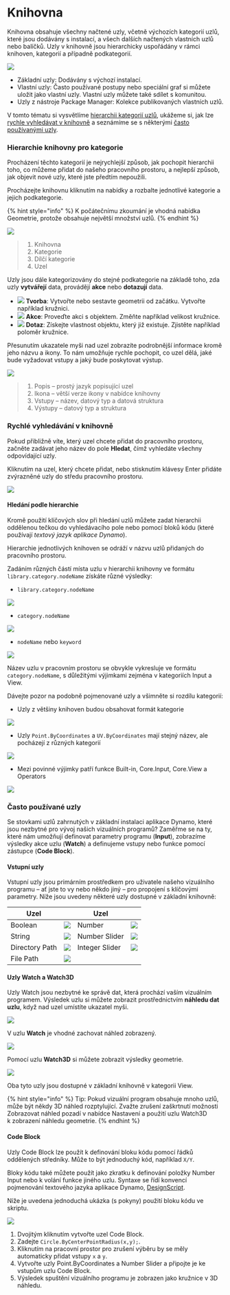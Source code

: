 # Knihovna

Knihovna obsahuje všechny načtené uzly, včetně výchozích kategorií uzlů, které jsou dodávány s instalací, a všech dalších načtených vlastních uzlů nebo balíčků. Uzly v knihovně jsou hierarchicky uspořádány v rámci knihoven, kategorií a případně podkategorií.

![](<images/3-2/library - library UI.jpg>)

* Základní uzly: Dodávány s výchozí instalací.
* Vlastní uzly: Často používané postupy nebo speciální graf si můžete uložit jako vlastní uzly. Vlastní uzly můžete také sdílet s komunitou.
* Uzly z nástroje Package Manager: Kolekce publikovaných vlastních uzlů.

V tomto tématu si vysvětlíme [hierarchii kategorií uzlů](3-3\_dynamo\_libraries.md#library-hierarchy-for-categories), ukážeme si, jak lze [rychle vyhledávat v knihovně](3-3\_dynamo\_libraries.md#quick-search-in-library) a seznámíme se s některými [často používanými uzly](3-3\_dynamo\_libraries.md#frequently-used-nodes).

### Hierarchie knihovny pro kategorie

Procházení těchto kategorií je nejrychlejší způsob, jak pochopit hierarchii toho, co můžeme přidat do našeho pracovního prostoru, a nejlepší způsob, jak objevit nové uzly, které jste předtím nepoužili.

Procházejte knihovnu kliknutím na nabídky a rozbalte jednotlivé kategorie a jejich podkategorie.

{% hint style="info" %}
K počátečnímu zkoumání je vhodná nabídka Geometrie, protože obsahuje největší množství uzlů.
{% endhint %}

![](<images/3-2/library  - modified and resize library categories.jpg>)

> 1. Knihovna
> 2. Kategorie
> 3. Dílčí kategorie
> 4. Uzel

Uzly jsou dále kategorizovány do stejné podkategorie na základě toho, zda uzly **vytvářejí** data, provádějí **akce** nebo **dotazují** data.

* ![](<images/3-2/user interface - create.jpg>) **Tvorba**: Vytvořte nebo sestavte geometrii od začátku. Vytvořte například kružnici.
* ![](<images/3-2/user interface - action.jpg>) **Akce**: Proveďte akci s objektem. Změňte například velikost kružnice.
* ![](<images/3-2/user interface - query.jpg>) **Dotaz**: Získejte vlastnost objektu, který již existuje. Zjistěte například poloměr kružnice.

Přesunutím ukazatele myši nad uzel zobrazíte podrobnější informace kromě jeho názvu a ikony. To nám umožňuje rychle pochopit, co uzel dělá, jaké bude vyžadovat vstupy a jaký bude poskytovat výstup.

![](<images/3-2/user interface - node description.jpg>)

> 1. Popis – prostý jazyk popisující uzel
> 2. Ikona – větší verze ikony v nabídce knihovny
> 3. Vstupy – název, datový typ a datová struktura
> 4. Výstupy – datový typ a struktura

### Rychlé vyhledávání v knihovně

Pokud přibližně víte, který uzel chcete přidat do pracovního prostoru, začněte zadávat jeho název do pole **Hledat**, čímž vyhledáte všechny odpovídající uzly.

Kliknutím na uzel, který chcete přidat, nebo stisknutím klávesy Enter přidáte zvýrazněné uzly do středu pracovního prostoru.

![](<images/3-2/user interface - search.jpg>)

#### Hledání podle hierarchie

Kromě použití klíčových slov při hledání uzlů můžete zadat hierarchii oddělenou tečkou do vyhledávacího pole nebo pomocí bloků kódu (které používají _textový jazyk aplikace Dynamo_).

Hierarchie jednotlivých knihoven se odráží v názvu uzlů přidaných do pracovního prostoru.

Zadáním různých částí místa uzlu v hierarchii knihovny ve formátu `library.category.nodeName` získáte různé výsledky:

* `library.category.nodeName`

![](<images/3-2/library - search by hierarchy geometry point by coordinates (1).jpg>)

* `category.nodeName`

![](<images/3-2/library - search by hierarchy 2 point by coordinates.jpg>)

* `nodeName` nebo `keyword`

![](<images/3-2/library - search by hierarchy 3 by coordinates.jpg>)

Název uzlu v pracovním prostoru se obvykle vykresluje ve formátu `category.nodeName`, s důležitými výjimkami zejména v kategoriích Input a View.

Dávejte pozor na podobně pojmenované uzly a všimněte si rozdílu kategorií:

* Uzly z většiny knihoven budou obsahovat formát kategorie

![](<images/3-2/library - node category differences 1.jpg>)

* Uzly `Point.ByCoordinates` a `UV.ByCoordinates` mají stejný název, ale pocházejí z různých kategorií

![](<images/3-2/library - node category differences 2.jpg>)

* Mezi povinné výjimky patří funkce Built-in, Core.Input, Core.View a Operators

![](<images/3-2/library - node category differences 3.jpg>)

### Často používané uzly

Se stovkami uzlů zahrnutých v základní instalaci aplikace Dynamo, které jsou nezbytné pro vývoj našich vizuálních programů? Zaměřme se na ty, které nám umožňují definovat parametry programu (**Input**), zobrazíme výsledky akce uzlu (**Watch**) a definujeme vstupy nebo funkce pomocí zástupce (**Code Block**).

#### Vstupní uzly

Vstupní uzly jsou primárním prostředkem pro uživatele našeho vizuálního programu – ať jste to vy nebo někdo jiný – pro propojení s klíčovými parametry. Níže jsou uvedeny některé uzly dostupné v základní knihovně:

| Uzel |                                                | Uzel |                                                |
| -------------- | ---------------------------------------------- | -------------- | ---------------------------------------------- |
| Boolean | ![](<images/3-2/library - boolean.jpg>) | Number | ![](<images/3-2/library - number.jpg>) |
| String | ![](<images/3-2/library - string.jpg>) | Number Slider | ![](<images/3-2/library - number slider.jpg>) |
| Directory Path | ![](<images/3-2/library - directory path.jpg>) | Integer Slider | ![](<images/3-2/library - integer slider.jpg>) |
| File Path | ![](<images/3-2/library - file path.jpg>) |                |                                                |

#### Uzly Watch a Watch3D

Uzly Watch jsou nezbytné ke správě dat, která prochází vaším vizuálním programem. Výsledek uzlu si můžete zobrazit prostřednictvím **náhledu dat uzlu**, když nad uzel umístíte ukazatel myši.

![](<images/3-2/library - node preview.jpg>)

V uzlu **Watch** je vhodné zachovat náhled zobrazený.

![](<images/3-2/library - watch node.jpg>)

Pomocí uzlu **Watch3D** si můžete zobrazit výsledky geometrie.

![](<images/3-2/library - watch3d node.gif>)

Oba tyto uzly jsou dostupné v základní knihovně v kategorii View.

{% hint style="info" %}
Tip: Pokud vizuální program obsahuje mnoho uzlů, může být někdy 3D náhled rozptylující. Zvažte zrušení zaškrtnutí možnosti Zobrazovat náhled pozadí v nabídce Nastavení a použití uzlu Watch3D k zobrazení náhledu geometrie.
{% endhint %}

#### Code Block

Uzly Code Block lze použít k definování bloku kódu pomocí řádků oddělených středníky. Může to být jednoduchý kód, například `X/Y`.

Bloky kódu také můžete použít jako zkratku k definování položky Number Input nebo k volání funkce jiného uzlu. Syntaxe se řídí konvencí pojmenování textového jazyka aplikace Dynamo, [DesignScript](../coding-in-dynamo/7\_code-blocks-and-design-script/7-2\_design-script-syntax.md).

Níže je uvedena jednoduchá ukázka (s pokyny) použití bloku kódu ve skriptu.

![](<images/3-2/library - code block demo.gif>)

1. Dvojitým kliknutím vytvořte uzel Code Block.
2. Zadejte `Circle.ByCenterPointRadius(x,y);`.
3. Kliknutím na pracovní prostor pro zrušení výběru by se měly automaticky přidat vstupy `x` a `y`.
4. Vytvořte uzly Point.ByCoordinates a Number Slider a připojte je ke vstupům uzlu Code Block.
5. Výsledek spuštění vizuálního programu je zobrazen jako kružnice v 3D náhledu.
